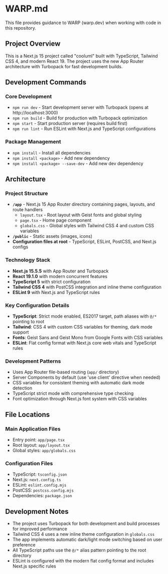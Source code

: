 # WARP.md

This file provides guidance to WARP (warp.dev) when working with code in this repository.

## Project Overview

This is a Next.js 15 project called "cooluml" built with TypeScript, Tailwind CSS 4, and modern React 19. The project uses the new App Router architecture with Turbopack for fast development builds.

## Development Commands

### Core Development
- `npm run dev` - Start development server with Turbopack (opens at http://localhost:3000)
- `npm run build` - Build for production with Turbopack optimization
- `npm start` - Start production server (requires build first)
- `npm run lint` - Run ESLint with Next.js and TypeScript configurations

### Package Management
- `npm install` - Install all dependencies
- `npm install <package>` - Add new dependency
- `npm install <package> --save-dev` - Add new dev dependency

## Architecture

### Project Structure
- **`/app`** - Next.js 15 App Router directory containing pages, layouts, and route handlers
  - `layout.tsx` - Root layout with Geist fonts and global styling
  - `page.tsx` - Home page component
  - `globals.css` - Global styles with Tailwind CSS 4 and custom CSS variables
- **`/public`** - Static assets (images, icons)
- **Configuration files at root** - TypeScript, ESLint, PostCSS, and Next.js configs

### Technology Stack
- **Next.js 15.5.5** with App Router and Turbopack
- **React 19.1.0** with modern concurrent features
- **TypeScript 5** with strict configuration
- **Tailwind CSS 4** with PostCSS integration and inline theme configuration
- **ESLint 9** with Next.js and TypeScript rules

### Key Configuration Details
- **TypeScript**: Strict mode enabled, ES2017 target, path aliases with `@/*` pointing to root
- **Tailwind**: CSS 4 with custom CSS variables for theming, dark mode support
- **Fonts**: Geist Sans and Geist Mono from Google Fonts with CSS variables
- **ESLint**: Flat config format with Next.js core web vitals and TypeScript rules

### Development Patterns
- Uses App Router file-based routing (`app/` directory)
- Server Components by default (use 'use client' directive when needed)
- CSS variables for consistent theming with automatic dark mode detection
- TypeScript strict mode with comprehensive type checking
- Font optimization through Next.js font system with CSS variables

## File Locations

### Main Application Files
- Entry point: `app/page.tsx`
- Root layout: `app/layout.tsx`
- Global styles: `app/globals.css`

### Configuration Files
- TypeScript: `tsconfig.json`
- Next.js: `next.config.ts`
- ESLint: `eslint.config.mjs`
- PostCSS: `postcss.config.mjs`
- Dependencies: `package.json`

## Development Notes

- The project uses Turbopack for both development and build processes for improved performance
- Tailwind CSS 4 uses a new inline theme configuration in `globals.css`
- The app implements automatic dark/light mode switching based on user preference
- All TypeScript paths use the `@/*` alias pattern pointing to the root directory
- ESLint is configured with the modern flat config format and includes Next.js specific rules